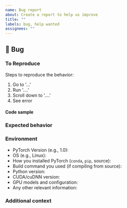 ```yaml
---
name: Bug report
about: Create a report to help us improve
title: ""
labels: bug, help wanted
assignees: ""
---
```


## 🐛 Bug

<!-- A clear and concise description of what the bug is. -->

### To Reproduce

Steps to reproduce the behavior:

1. Go to '...'
1. Run '....'
1. Scroll down to '....'
1. See error

<!-- If you have a code sample, error messages, stack traces, please provide it here as well -->

#### Code sample

<!-- Ideally attach a minimal code sample to reproduce the decried issue.
Minimal means having the shortest code but still preserving the bug. -->

### Expected behavior

<!-- A clear and concise description of what you expected to happen. -->

### Environment

- PyTorch Version (e.g., 1.0):
- OS (e.g., Linux):
- How you installed PyTorch (`conda`, `pip`, source):
- Build command you used (if compiling from source):
- Python version:
- CUDA/cuDNN version:
- GPU models and configuration:
- Any other relevant information:

### Additional context

<!-- Add any other context about the problem here. -->
